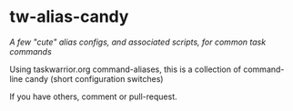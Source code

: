 # tw-alias-candy
_A few "cute" alias configs, and associated scripts, for common task commands_

Using taskwarrior.org command-aliases, this is a collection of command-line candy (short configuration switches)

If you have others, comment or pull-request.
